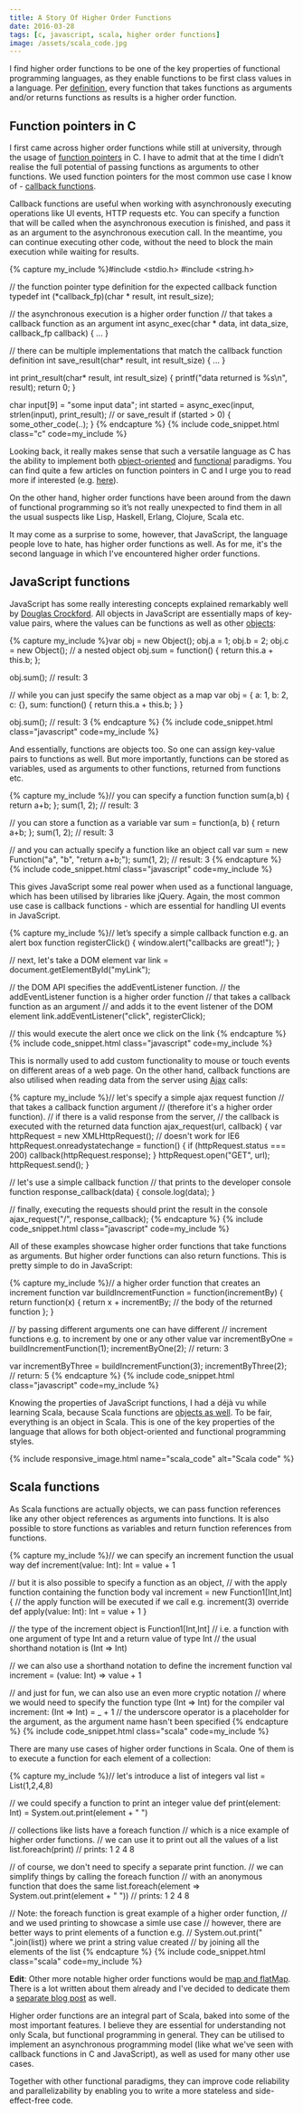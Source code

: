```yaml
---
title: A Story Of Higher Order Functions
date: 2016-03-28
tags: [c, javascript, scala, higher order functions]
image: /assets/scala_code.jpg
---
```


I find higher order functions to be one of the key properties of functional programming languages, as they enable functions to be first class values in a language. Per [definition](https://en.wikipedia.org/wiki/Higher-order_function), every function that takes functions as arguments and/or returns functions as results is a higher order function.

<!--break-->

## Function pointers in C

I first came across higher order functions while still at university, through the usage of [function pointers](http://www.cprogramming.com/tutorial/function-pointers.html) in C. I have to admit that at the time I didn’t realise the full potential of passing functions as arguments to other functions. We used function pointers for the most common use case I know of - [callback functions](https://en.wikipedia.org/wiki/Callback_(computer_programming)).

Callback functions are useful when working with asynchronously executing operations like UI events, HTTP requests etc. You can specify a function that will be called when the asynchronous execution is finished, and pass it as an argument to the asynchronous execution call. In the meantime, you can continue executing other code, without the need to block the main execution while waiting for results.

{% capture my_include %}#include <stdio.h>
#include <string.h>

// the function pointer type definition for the expected callback function
typedef int (*callback_fp)(char * result, int result_size);

// the asynchronous execution is a higher order function 
// that takes a callback function as an argument
int async_exec(char * data, int data_size, callback_fp callback) {
  ...
}

// there can be multiple implementations that match the callback function definition
int save_result(char* result, int result_size) {
 ...
}

int print_result(char* result, int result_size) {
  printf("data returned is %s\n", result);
  return 0;
}

char input[9] = "some input data";
int started = async_exec(input, strlen(input), print_result); // or save_result
if (started > 0) {
  some_other_code(..);
}
{% endcapture %}
{% include code_snippet.html class="c" code=my_include %}

Looking back, it really makes sense that such a versatile language as C has the ability to implement both [object-oriented](http://www.planetpdf.com/codecuts/pdfs/ooc.pdf) and [functional](http://blog.charlescary.com/?p=95) paradigms. You can find quite a few articles on function pointers in C and I urge you to read more if interested (e.g. [here](http://c.learncodethehardway.org/book/ex18.html)).

On the other hand, higher order functions have been around from the dawn of functional programming so it’s not really unexpected to find them in all the usual suspects like Lisp, Haskell, Erlang, Clojure, Scala etc. 

It may come as a surprise to some, however, that JavaScript, the language people love to hate, has higher order functions as well. As for me, it's the second language in which I've encountered higher order functions.

## JavaScript functions

JavaScript has some really interesting concepts explained remarkably well by [Douglas Crockford](http://www.crockford.com/). All objects in JavaScript are essentially maps of key-value pairs, where the values can be functions as well as other [objects](https://developer.mozilla.org/en-US/docs/Web/JavaScript/Guide/Working_with_Objects):

{% capture my_include %}var obj = new Object();
obj.a = 1;
obj.b = 2;
obj.c = new Object(); // a nested object
obj.sum = function() { return this.a + this.b; };

obj.sum(); // result: 3


// while you can just specify the same object as a map
var obj = {
  a: 1,
  b: 2,
  c: {},
  sum: function() { return this.a + this.b; }
}

obj.sum(); // result: 3
{% endcapture %}
{% include code_snippet.html class="javascript" code=my_include %}

And essentially, functions are objects too. So one can assign key-value pairs to functions as well. But more importantly, functions can be stored as variables, used as arguments to other functions, returned from functions etc.

{% capture my_include %}// you can specify a function
function sum(a,b) { return a+b; };
sum(1, 2); // result: 3

// you can store a function as a variable
var sum = function(a, b) {  return a+b; };
sum(1, 2); // result: 3

// and you can actually specify a function like an object call
var sum = new Function("a", "b", "return a+b;");
sum(1, 2); // result: 3
{% endcapture %}
{% include code_snippet.html class="javascript" code=my_include %}

This gives JavaScript some real power when used as a functional language, which has been utilised by libraries like jQuery. Again, the most common use case is callback functions - which are essential for handling UI events in JavaScript.

{% capture my_include %}// let’s specify a simple callback function e.g. an alert box
function registerClick() {
  window.alert("callbacks are great!");
}

// next, let's take a DOM element
var link = document.getElementById("myLink");

// the DOM API specifies the addEventListener function.
// the addEventListener function is a higher order function 
// that takes a callback function as an argument
// and adds it to the event listener of the DOM element
link.addEventListener("click", registerClick);

// this would execute the alert once we click on the link
{% endcapture %}
{% include code_snippet.html class="javascript" code=my_include %}

This is normally used to add custom functionality to mouse or touch events on different areas of a web page. On the other hand, callback functions are also utilised when reading data from the server using [Ajax](https://en.wikipedia.org/wiki/Ajax_(programming)) calls:

{% capture my_include %}// let's specify a simple ajax request function
// that takes a callback function argument 
// (therefore it's a higher order function).
// if there is a valid response from the server, 
// the callback is executed with the returned data
function ajax_request(url, callback) {
  var httpRequest = new XMLHttpRequest(); // doesn't work for IE6
  httpRequest.onreadystatechange = function() {
    if (httpRequest.status === 200) callback(httpRequest.response);
  }
  httpRequest.open("GET", url);
  httpRequest.send();
}

// let's use a simple callback function
// that prints to the developer console
function response_callback(data) {
  console.log(data);
}

// finally, executing the requests should print the result in the console 
ajax_request("/", response_callback);
{% endcapture %}
{% include code_snippet.html class="javascript" code=my_include %}

All of these examples showcase higher order functions that take functions as arguments. But higher order functions can also return functions. This is pretty simple to do in JavaScript:

{% capture my_include %}// a higher order function that creates an increment function
var buildIncrementFunction = function(incrementBy) {
  return function(x) { 
   return x + incrementBy; // the body of the returned function
  };
}

// by passing different arguments one can have different
// increment functions e.g. to increment by one or any other value
var incrementByOne = buildIncrementFunction(1);
incrementByOne(2); // return: 3

var incrementByThree = buildIncrementFunction(3);
incrementByThree(2); // return: 5
{% endcapture %}
{% include code_snippet.html class="javascript" code=my_include %}

Knowing the properties of JavaScript functions, I had a déjà vu while learning Scala, because Scala functions are [objects as well](https://gleichmann.wordpress.com/2010/11/08/functional-scala-functions-as-objects-as-functions/). To be fair, everything is an object in Scala. This is one of the key properties of the language that allows for both object-oriented and functional programming styles.

{% include responsive_image.html name="scala_code" alt="Scala code" %}

## Scala functions

As Scala functions are actually objects, we can pass function references like any other object references as arguments into functions. It is also possible to store functions as variables and return function references from functions.

{% capture my_include %}// we can specify an increment function the usual way
def increment(value: Int): Int = value + 1

// but it is also possible to specify a function as an object,
// with the apply function containing the function body
val increment = new Function1[Int,Int] {
  // the apply function will be executed if we call e.g. increment(3)
  override def apply(value: Int): Int = value + 1
}

// the type of the increment object is Function1[Int,Int] 
// i.e. a function with one argument of type Int and a return value of type Int
// the usual shorthand notation is (Int => Int)

// we can also use a shorthand notation to define the increment function
val increment = (value: Int) => value + 1

// and just for fun, we can also use an even more cryptic notation
// where we would need to specify the function type (Int => Int) for the compiler
val increment: (Int => Int) = _ + 1 // the underscore operator is a placeholder for the argument, as the argument name hasn't been specified
{% endcapture %}
{% include code_snippet.html class="scala" code=my_include %}

There are many use cases of higher order functions in Scala. One of them is to execute a function for each element of a collection:

{% capture my_include %}// let's introduce a list of integers
val list = List(1,2,4,8)

// we could specify a function to print an integer value
def print(element: Int) = System.out.print(element + " ")

// collections like lists have a foreach function
// which is a nice example of higher order functions.
// we can use it to print out all the values of a list
list.foreach(print) // prints: 1 2 4 8

// of course, we don't need to specify a separate print function. 
// we can simplify things by calling the foreach function
// with an anonymous function that does the same
list.foreach(element => System.out.print(element + " ")) // prints: 1 2 4 8

// Note: the foreach function is great example of a higher order function,
// and we used printing to showcase a simle use case
// however, there are better ways to print elements of a function e.g.
// System.out.print(" ".join(list)) where we print a string value created 
// by joining all the elements of the list
{% endcapture %}
{% include code_snippet.html class="scala" code=my_include %}

**Edit**: Other more notable higher order functions would be [map and flatMap](http://www.brunton-spall.co.uk/post/2011/12/02/map-map-and-flatmap-in-scala/). There is a lot written about them already and I've decided to dedicate them a [separate blog post](/posts/2016/04/10/map-and-flatmap) as well.

Higher order functions are an integral part of Scala, baked into some of the most important features. I believe they are essential for understanding not only Scala, but functional programming in general. They can be utilised to implement an asynchronous programming model (like what we've seen with callback functions in C and JavaScript), as well as used for many other use cases.

Together with other functional paradigms, they can improve code reliability and parallelizability by enabling you to write a more stateless and side-effect-free code.